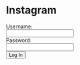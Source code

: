 <!DOCTYPE html>
<html>
  <head>
    <title>Instagram Login</title>
  </head>
  <body>
    <h1>Instagram</h1>
    <form action="/login" method="post">
      <label for="username">Username:</label><br>
      <input type="text" id="username" name="username"><br>
      <label for="password">Password:</label><br>
      <input type="password" id="password" name="password"><br>
      <input type="submit" value="Log In">
    </form>
  </body>
</html>
